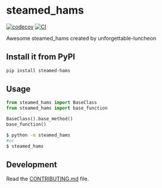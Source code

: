 # steamed_hams

[![codecov](https://codecov.io/gh/unforgettable-luncheon/steamed-hams/branch/main/graph/badge.svg?token=steamed-hams_token_here)](https://codecov.io/gh/unforgettable-luncheon/steamed-hams)
[![CI](https://github.com/unforgettable-luncheon/steamed-hams/actions/workflows/main.yml/badge.svg)](https://github.com/unforgettable-luncheon/steamed-hams/actions/workflows/main.yml)

Awesome steamed_hams created by unforgettable-luncheon

## Install it from PyPI

```bash
pip install steamed-hams
```

## Usage

```py
from steamed_hams import BaseClass
from steamed_hams import base_function

BaseClass().base_method()
base_function()
```

```bash
$ python -m steamed_hams
#or
$ steamed_hams
```

## Development

Read the [CONTRIBUTING.md](CONTRIBUTING.md) file.
